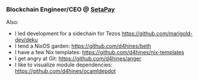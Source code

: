 ### Blockchain Engineer/CEO @ [SetaPay](https://setapay.io)

Also:
- I led development for a sidechain for Tezos https://github.com/marigold-dev/deku
- I tend a NixOS garden: https://github.com/d4hines/beth
- I have a few Nix templates: https://github.com/d4hines/nix-templates
- I get angry at Git: https://github.com/d4hines/anger
- I like to visualize module dependencies: https://github.com/d4hines/ocamldepdot
<!--
**d4hines/d4hines** is a ✨ _special_ ✨ repository because its `README.md` (this file) appears on your GitHub profile.

Here are some ideas to get you started:

- 🔭 I’m currently working on ...
- 🌱 I’m currently learning ...
- 👯 I’m looking to collaborate on ...
- 🤔 I’m looking for help with ...
- 💬 Ask me about ...
- 📫 How to reach me: ...
- 😄 Pronouns: ...
- ⚡ Fun fact: ...
-->
